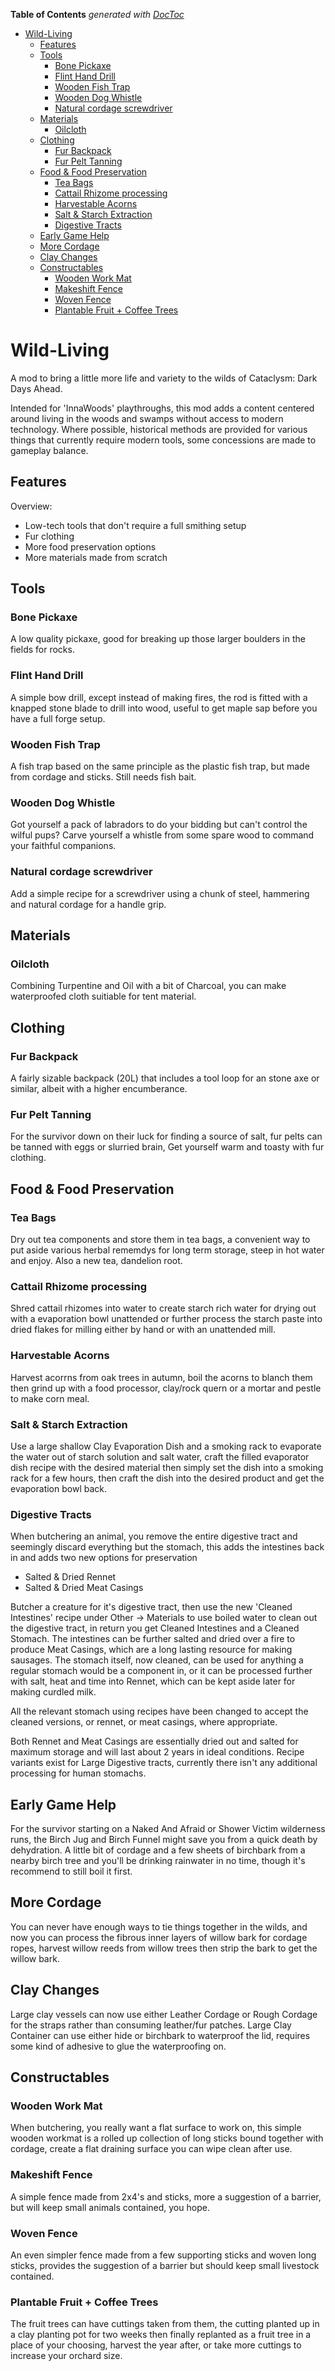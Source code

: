 <!-- START doctoc generated TOC please keep comment here to allow auto update -->
<!-- DON'T EDIT THIS SECTION, INSTEAD RE-RUN doctoc TO UPDATE -->
**Table of Contents**  *generated with [DocToc](https://github.com/thlorenz/doctoc)*

- [Wild-Living](#wild-living)
  - [Features](#features)
  - [Tools](#tools)
    - [Bone Pickaxe](#bone-pickaxe)
    - [Flint Hand Drill](#flint-hand-drill)
    - [Wooden Fish Trap](#wooden-fish-trap)
    - [Wooden Dog Whistle](#wooden-dog-whistle)
    - [Natural cordage screwdriver](#natural-cordage-screwdriver)
  - [Materials](#materials)
    - [Oilcloth](#oilcloth)
  - [Clothing](#clothing)
    - [Fur Backpack](#fur-backpack)
    - [Fur Pelt Tanning](#fur-pelt-tanning)
  - [Food & Food Preservation](#food--food-preservation)
    - [Tea Bags](#tea-bags)
    - [Cattail Rhizome processing](#cattail-rhizome-processing)
    - [Harvestable Acorns](#harvestable-acorns)
    - [Salt & Starch Extraction](#salt--starch-extraction)
    - [Digestive Tracts](#digestive-tracts)
  - [Early Game Help](#early-game-help)
  - [More Cordage](#more-cordage)
  - [Clay Changes](#clay-changes)
  - [Constructables](#constructables)
    - [Wooden Work Mat](#wooden-work-mat)
    - [Makeshift Fence](#makeshift-fence)
    - [Woven Fence](#woven-fence)
    - [Plantable Fruit + Coffee Trees](#plantable-fruit--coffee-trees)

<!-- END doctoc generated TOC please keep comment here to allow auto update -->

# Wild-Living
A mod to bring a little more life and variety to the wilds of Cataclysm: Dark Days Ahead.

Intended for 'InnaWoods' playthroughs, this mod adds a content centered around living in the woods and swamps without access to modern technology. Where possible, historical methods are provided for various things that currently require modern tools, some concessions are made to gameplay balance.

## Features

Overview:
- Low-tech tools that don't require a full smithing setup
- Fur clothing
- More food preservation options
- More materials made from scratch

## Tools

### Bone Pickaxe
A low quality pickaxe, good for breaking up those larger boulders in the fields for rocks.

### Flint Hand Drill
A simple bow drill, except instead of making fires, the rod is fitted with a knapped stone blade to drill into wood, useful to get maple sap before you have a full forge setup.

### Wooden Fish Trap
A fish trap based on the same principle as the plastic fish trap, but made from cordage and sticks. Still needs fish bait.

### Wooden Dog Whistle
Got yourself a pack of labradors to do your bidding but can't control the wilful pups? Carve yourself a whistle from some spare wood to command your faithful companions.

### Natural cordage screwdriver
Add a simple recipe for a screwdriver using a chunk of steel, hammering and natural cordage for a handle grip.

## Materials

### Oilcloth
Combining Turpentine and Oil with a bit of Charcoal, you can make waterproofed cloth suitiable for tent material.

## Clothing

### Fur Backpack
A fairly sizable backpack (20L) that includes a tool loop for an stone axe or similar, albeit with a higher encumberance.

### Fur Pelt Tanning
For the survivor down on their luck for finding a source of salt, fur pelts can be tanned with eggs or slurried brain, Get yourself warm and toasty with fur clothing.

## Food & Food Preservation

### Tea Bags
Dry out tea components and store them in tea bags, a convenient way to put aside various herbal rememdys for long term storage, steep in hot water and enjoy. Also a new tea, dandelion root.

### Cattail Rhizome processing
Shred cattail rhizomes into water to create starch rich water for drying out with a evaporation bowl unattended or further process the starch paste into dried flakes for milling either by hand or with an unattended mill.

### Harvestable Acorns
Harvest acorrns from oak trees in autumn, boil the acorns to blanch them then grind up with a food processor, clay/rock quern or a mortar and pestle to make corn meal.

### Salt & Starch Extraction
Use a large shallow Clay Evaporation Dish and a smoking rack to evaporate the water out of starch solution and salt water, craft the filled evaporator dish recipe with the desired material then simply set the dish into a smoking rack for a few hours, then craft the dish into the desired product and get the evaporation bowl back.	

### Digestive Tracts
When butchering an animal, you remove the entire digestive tract and seemingly discard everything but the stomach, this adds the intestines back in and adds two new options for preservation

- Salted & Dried Rennet
- Salted & Dried Meat Casings

Butcher a creature for it's digestive tract, then use the new 'Cleaned Intestines' recipe under Other -> Materials to use boiled water to clean out the digestive tract, in return you get Cleaned Intestines and a Cleaned Stomach. 
The intestines can be further salted and dried over a fire to produce Meat Casings, which are a long lasting resource for making sausages. The stomach itself, now cleaned, can be used for anything a regular stomach would be a component in, or it can be processed further with salt, heat and time into Rennet, which can be kept aside later for making curdled milk.

All the relevant stomach using recipes have been changed to accept the cleaned versions, or rennet, or meat casings, where appropriate.

Both Rennet and Meat Casings are essentially dried out and salted for maximum storage and will last about 2 years in ideal conditions.
Recipe variants exist for Large Digestive tracts, currently there isn't any additional processing for human stomachs.

## Early Game Help

For the survivor starting on a Naked And Afraid or Shower Victim wilderness runs, the Birch Jug and Birch Funnel might save you from a quick death by dehydration. A little bit of cordage and a few sheets of birchbark from a nearby birch tree and you'll be drinking rainwater in no time, though it's recommend to still boil it first.

## More Cordage

You can never have enough ways to tie things together in the wilds, and now you can process the fibrous inner layers of willow bark for cordage ropes, harvest willow reeds from willow trees then strip the bark to get the willow bark.

## Clay Changes
Large clay vessels can now use either Leather Cordage or Rough Cordage for the straps rather than consuming leather/fur patches. Large Clay Container can use either hide or birchbark to waterproof the lid, requires some kind of adhesive to glue the waterproofing on.

## Constructables

### Wooden Work Mat
When butchering, you really want a flat surface to work on, this simple wooden workmat is a rolled up collection of long sticks bound together with cordage, create a flat draining surface you can wipe clean after use.

### Makeshift Fence
A simple fence made from 2x4's and sticks, more a suggestion of a barrier, but will keep small animals contained, you hope.

### Woven Fence
An even simpler fence made from a few supporting sticks and woven long sticks, provides the suggestion of a barrier but should keep small livestock contained.

### Plantable Fruit + Coffee Trees
The fruit trees can have cuttings taken from them, the cutting planted up in a clay planting pot for two weeks then finally replanted as a fruit tree in a place of your choosing, harvest the year after, or take more cuttings to increase your orchard size.
